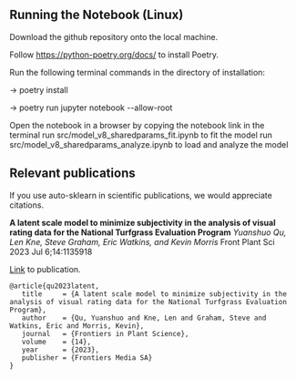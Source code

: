 ## Running the Notebook (Linux)

Download the github repository onto the local machine.

Follow https://python-poetry.org/docs/ to install Poetry.

Run the following terminal commands in the directory of installation:

  -> poetry install

  -> poetry run jupyter notebook --allow-root

Open the notebook in a browser by copying the notebook link in the terminal
run src/model_v8_sharedparams_fit.ipynb to fit the model
run src/model_v8_sharedparams_analyze.ipynb to load and analyze the model

## Relevant publications

If you use auto-sklearn in scientific publications, we would appreciate citations.

**A latent scale model to minimize subjectivity in the analysis of visual rating data for the National Turfgrass Evaluation Program**
*Yuanshuo Qu, Len Kne, Steve Graham, Eric Watkins, and Kevin Morris*
Front Plant Sci 2023 Jul 6;14:1135918

[Link](https://www.frontiersin.org/articles/10.3389/fpls.2023.1135918/full) to publication.
```
@article{qu2023latent,
   title     = {A latent scale model to minimize subjectivity in the analysis of visual rating data for the National Turfgrass Evaluation Program},
   author    = {Qu, Yuanshuo and Kne, Len and Graham, Steve and Watkins, Eric and Morris, Kevin},
   journal   = {Frontiers in Plant Science},
   volume    = {14},
   year      = {2023},
   publisher = {Frontiers Media SA}
}
```
